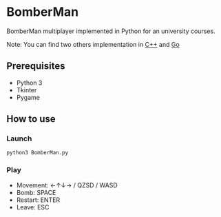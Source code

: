 # BomberMan
  BomberMan multiplayer implemented in Python for an university courses.
  
  Note: You can find two others implementation in [C++](https://github.com/3t13nn3/-S4-Network-Bomberman-Game) and [Go](https://github.com/TheMagnat/Bomberman-Reseau-C-SFML)
  
## Prerequisites
  * Python 3
  * Tkinter
  * Pygame

## How to use
  ### Launch
    python3 BomberMan.py
  
  ### Play
  * Movement:  ←↑↓→ / QZSD / WASD
  * Bomb: SPACE
  * Restart: ENTER
  * Leave: ESC
